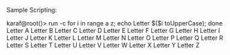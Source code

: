 
Sample Scripting:

karaf@root()> run -c for i in range a z\; echo Letter \$(\$i toUpperCase)\; done
Letter A
Letter B
Letter C
Letter D
Letter E
Letter F
Letter G
Letter H
Letter I
Letter J
Letter K
Letter L
Letter M
Letter N
Letter O
Letter P
Letter Q
Letter R
Letter S
Letter T
Letter U
Letter V
Letter W
Letter X
Letter Y
Letter Z
